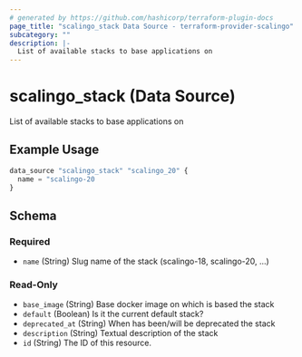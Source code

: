 ```yaml
---
# generated by https://github.com/hashicorp/terraform-plugin-docs
page_title: "scalingo_stack Data Source - terraform-provider-scalingo"
subcategory: ""
description: |-
  List of available stacks to base applications on
---
```


# scalingo_stack (Data Source)

List of available stacks to base applications on

## Example Usage

```terraform
data_source "scalingo_stack" "scalingo_20" {
  name = "scalingo-20
}
```

<!-- schema generated by tfplugindocs -->
## Schema

### Required

- `name` (String) Slug name of the stack (scalingo-18, scalingo-20, …)

### Read-Only

- `base_image` (String) Base docker image on which is based the stack
- `default` (Boolean) Is it the current default stack?
- `deprecated_at` (String) When has been/will be deprecated the stack
- `description` (String) Textual description of the stack
- `id` (String) The ID of this resource.


